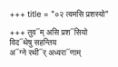 +++
title = "०२ त्वमसि प्रशस्यो"

+++
तुव᳓म् असि प्रश᳓सियो  
विद᳓थेषु सहन्तिय  
अ᳓ग्ने रथी᳓र् अध्वरा᳓णाम्